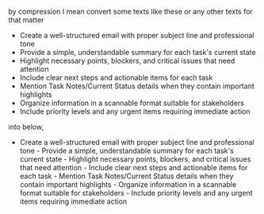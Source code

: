 by compression I mean convert some texts like these or any other texts for that matter

- Create a well-structured email with proper subject line and professional tone
- Provide a simple, understandable summary for each task's current state
- Highlight necessary points, blockers, and critical issues that need attention
- Include clear next steps and actionable items for each task
- Mention Task Notes/Current Status details when they contain important highlights
- Organize information in a scannable format suitable for stakeholders
- Include priority levels and any urgent items requiring immediate action


into below,

- Create a well-structured email with proper subject line and professional tone - Provide a simple, understandable summary for each task's current state - Highlight necessary points, blockers, and critical issues that need attention - Include clear next steps and actionable items for each task - Mention Task Notes/Current Status details when they contain important highlights - Organize information in a scannable format suitable for stakeholders - Include priority levels and any urgent items requiring immediate action